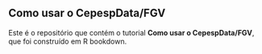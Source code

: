 ## Como usar o CepespData/FGV

Este é o repositório que contém o tutorial __Como usar o CepespData/FGV__, que foi construído em R bookdown.
